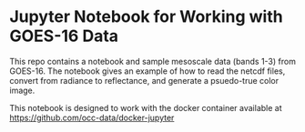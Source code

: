 Jupyter Notebook for Working with GOES-16 Data
===

This repo contains a notebook and sample mesoscale data (bands 1-3) from GOES-16. The notebook gives an example of how to read the netcdf files, convert from radiance to reflectance, and generate a psuedo-true color image.

This notebook is designed to work with the docker container available at https://github.com/occ-data/docker-jupyter
